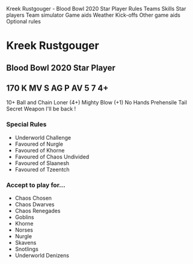 ﻿
Kreek Rustgouger - Blood Bowl 2020 Star Player
Rules
Teams
Skills
Star players
Team simulator
Game aids
Weather
Kick-offs
Other game aids
Optional rules
# Kreek Rustgouger
## Blood Bowl 2020 Star Player
170 K
MV
S
AG
P
AV
5
7
4+
-
10+
Ball and Chain
Loner (4+)
Mighty Blow (+1)
No Hands
Prehensile Tail
Secret Weapon
I'll be back !
### Special Rules
* Underworld Challenge
* Favoured of Nurgle
* Favoured of Khorne
* Favoured of Chaos Undivided
* Favoured of Slaanesh
* Favoured of Tzeentch
### Accept to play for...
* Chaos Chosen
* Chaos Dwarves
* Chaos Renegades
* Goblins
* Khorne
* Norses
* Nurgle
* Skavens
* Snotlings
* Underworld Denizens